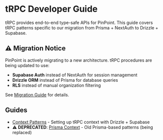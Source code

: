 # tRPC Developer Guide

tRPC provides end-to-end type-safe APIs for PinPoint. This guide covers tRPC patterns specific to our migration from Prisma + NextAuth to Drizzle + Supabase.

## ⚠️ Migration Notice

PinPoint is actively migrating to a new architecture. tRPC procedures are being updated to use:

- **Supabase Auth** instead of NextAuth for session management
- **Drizzle ORM** instead of Prisma for database queries
- **RLS** instead of manual organization filtering

See [Migration Guide](../../migration/supabase-drizzle/) for details.

## Guides

- [Context Patterns](./context-patterns.md) - Setting up tRPC context with Drizzle + Supabase
- ⚠️ **DEPRECATED**: [Prisma Context](./prisma-context.md) - Old Prisma-based patterns (being replaced)
